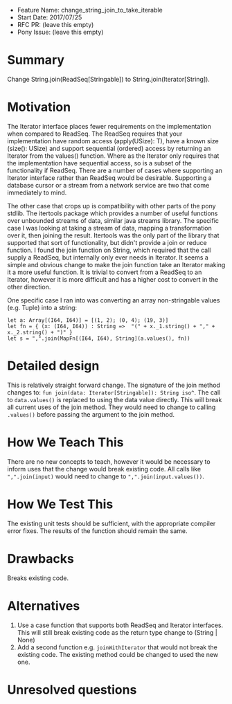 - Feature Name: change_string_join_to_take_iterable
- Start Date: 2017/07/25
- RFC PR: (leave this empty)
- Pony Issue: (leave this empty)

# Summary

Change String.join(ReadSeq[Stringable]) to String.join(Iterator[String]).

# Motivation

The Iterator interface places fewer requirements on the implementation when compared to ReadSeq.  The ReadSeq requires that your implementation have random access (apply(USize): T), have a known size (size(): USize) and support sequential (ordered) access by returning an Iterator from the values() function. Where as the Iterator only requires that the implementation have sequential access, so is a subset of the functionality if ReadSeq. There are a number of cases where supporting an Iterator interface rather than ReadSeq would be desirable. Supporting a database cursor or a stream from a network service are two that come immediately to mind.

The other case that crops up is compatibility with other parts of the pony stdlib. The itertools package which provides a number of useful functions over unbounded streams of data, similar java streams library. The specific case I was looking at taking a stream of data, mapping a transformation over it, then joining the result. Itertools was the only part of the library that supported that sort of functionality, but didn't provide a join or reduce function. I found the join function on String, which required that the call supply a ReadSeq, but internally only ever needs in Iterator. It seems a simple and obvious change to make the join function take an Iterator making it a more useful function. It is trivial to convert from a ReadSeq to an Iterator, however it is more difficult and has a higher cost to convert in the other direction.

One specific case I ran into was converting an array non-stringable values (e.g. Tuple) into a string:
```
let a: Array[(I64, I64)] = [(1, 2); (0, 4); (19, 3)]
let fn = { (x: (I64, I64)) : String =>  "(" + x._1.string() + "," + x._2.string() + ")" }
let s = ",".join(MapFn[(I64, I64), String](a.values(), fn))
```

# Detailed design

This is relatively straight forward change.  The signature of the join method changes to: `fun join(data: Iterator[Stringable]): String iso^`.  The call to `data.values()` is replaced to using the data value directly.  This will break all current uses of the join method.  They would need to change to calling `.values()` before passing the argument to the join method.

# How We Teach This

There are no new concepts to teach, however it would be necessary to inform uses that the change would break existing code.  All calls like `",".join(input)` would need to change to `",".join(input.values())`.

# How We Test This

The existing unit tests should be sufficient, with the appropriate compiler error fixes.  The results of the function should remain the same.

# Drawbacks

Breaks existing code.

# Alternatives

1. Use a case function that supports both ReadSeq and Iterator interfaces.  This will still break existing code as the return type change to (String | None)
1. Add a second function e.g. `joinWithIterator` that would not break the existing code.  The existing method could be changed to used the new one.

# Unresolved questions
